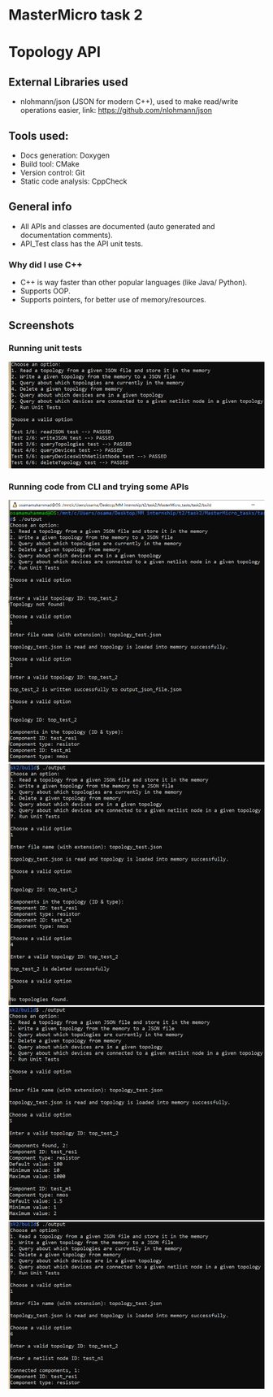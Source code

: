 # MasterMicro task 2
# Topology API

## External Libraries used
- nlohmann/json (JSON for modern C++), used to make read/write operations easier, link: https://github.com/nlohmann/json

## Tools used:
- Docs generation: Doxygen
- Build tool: CMake
- Version control: Git
- Static code analysis: CppCheck

## General info
- All APIs and classes are documented (auto generated and documentation comments).
- API_Test class has the API unit tests.
### Why did I use C++
- C++ is way faster than other popular languages (like Java/ Python).
- Supports OOP.
- Supports pointers, for better use of memory/resources.

## Screenshots
### Running unit tests
![unit test](screenshots/ex5_tests.png)
### Running code from CLI and trying some APIs
![unit test](screenshots/ex1_read_write.png)
![unit test](screenshots/ex2_delete.png)
![unit test](screenshots/ex3_devices.png)
![unit test](screenshots/ex4_nets.png)
